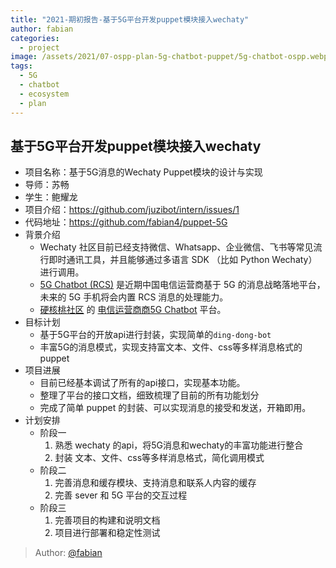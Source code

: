 ```yaml
---
title: "2021-期初报告-基于5G平台开发puppet模块接入wechaty"
author: fabian
categories:
  - project
image: /assets/2021/07-ospp-plan-5g-chatbot-puppet/5g-chatbot-ospp.webp
tags:
  - 5G
  - chatbot
  - ecosystem
  - plan
---
```


## 基于5G平台开发puppet模块接入wechaty

- 项目名称：基于5G消息的Wechaty Puppet模块的设计与实现
- 导师：苏畅
- 学生：鲍耀龙
- 项目介绍：<https://github.com/juzibot/intern/issues/1>
- 代码地址：<https://github.com/fabian4/puppet-5G>
- 背景介绍
  - Wechaty 社区目前已经支持微信、Whatsapp、企业微信、飞书等常见流行即时通讯工具，并且能够通过多语言 SDK （比如 Python Wechaty） 进行调用。
  - [5G Chatbot (RCS)](https://wechaty.js.org/2021/03/27/rcs-messaging-chatbot/) 是近期中国电信运营商基于 5G 的消息战略落地平台，未来的 5G 手机将会内置 RCS 消息的处理能力。
  - [硬核桃社区](https://www.5g-msg.com/#/) 的 [电信运营商商5G Chatbot](https://wechaty.js.org/2021/03/27/rcs-messaging-chatbot/) 平台。
- 目标计划
  - 基于5G平台的开放api进行封装，实现简单的`ding-dong-bot`
  - 丰富5G的消息模式，实现支持富文本、文件、css等多样消息格式的 puppet
- 项目进展
  - 目前已经基本调试了所有的api接口，实现基本功能。
  - 整理了平台的接口文档，细致梳理了目前的所有功能划分
  - 完成了简单 puppet 的封装、可以实现消息的接受和发送，开箱即用。
- 计划安排
  - 阶段一
    1. 熟悉 wechaty 的api，将5G消息和wechaty的丰富功能进行整合
    2. 封装 文本、文件、css等多样消息格式，简化调用模式
  - 阶段二
    1. 完善消息和缓存模块、支持消息和联系人内容的缓存
    2. 完善 sever 和 5G 平台的交互过程
  - 阶段三
    1. 完善项目的构建和说明文档
    2. 项目进行部署和稳定性测试

> Author: [@fabian](https://github.com/fabian4)
